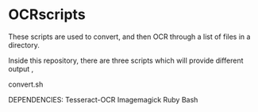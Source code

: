# OCRscripts
These scripts are used to convert, and then OCR through a list of files in a directory.

Inside this repository, there are three scripts which will provide different output ,

convert.sh
 



DEPENDENCIES:
  Tesseract-OCR
  Imagemagick
  Ruby
  Bash
